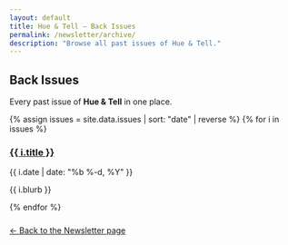 ```yaml
---
layout: default
title: Hue & Tell — Back Issues
permalink: /newsletter/archive/
description: "Browse all past issues of Hue & Tell."
---
```


<section class="nl-archive">
  <h1>Back Issues</h1>
  <p class="lead">Every past issue of <strong>Hue & Tell</strong> in one place.</p>

  <div class="issues-grid">
    {% assign issues = site.data.issues | sort: "date" | reverse %}
    {% for i in issues %}
      <article class="issue-card">
        <a href="{{ i.url }}?utm_source=site&utm_medium=archive&utm_campaign=hue_and_tell">
          <h3>{{ i.title }}</h3>
        </a>
        <p class="meta">{{ i.date | date: "%b %-d, %Y" }}</p>
        <p>{{ i.blurb }}</p>
      </article>
    {% endfor %}
  </div>

  <p style="margin-top:1.5rem;">
    <a href="{{ '/newsletter/' | relative_url }}">← Back to the Newsletter page</a>
  </p>
</section>
